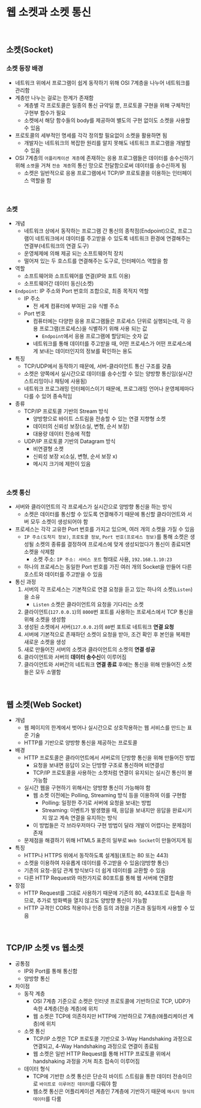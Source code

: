 # 웹 소켓과 소켓 통신

<br/>

## 소켓(Socket)

### 소켓 등장 배경
- 네트워크 위에서 프로그램이 쉽게 동작하기 위해 OSI 7계층을 나누어 네트워크를 관리함
- 계층만 나누는 걸로는 한계가 존재함
    - 계층별 각 프로토콜은 일종의 통신 규약일 뿐, 프로토콜 구현을 위해 구체적인 구현부 함수가 필요
    - 소켓에서 해당 함수들의 body를 제공하여 별도의 구현 없이도 소켓을 사용할 수 있음
- 프로토콜의 세부적인 명세를 각각 정의할 필요없이 소켓을 활용하면 됨
    - 개발자는 네트워크의 복잡한 원리를 알지 못해도 네트워크 프로그램을 개발할 수 있음
- OSI 7계층의 `어플리케이션 계층`에 존재하는 응용 프로그램들은 데이터를 송수신하기 위해 `소켓`을 거쳐 `전송 계층`의 통신 망으로 전달함으로써 데이터를 송수신하게 됨
    - 소켓은 일반적으로 응용 프로그램에서 TCP/IP 프로토콜을 이용하는 인터페이스 역할을 함

<br/>
 
 ### 소켓
 - 개념
    - 네트워크 상에서 동작하는 프로그램 간 통신의 종착점(Endpoint)으로, 프로그램이 네트워크에서 데이터를 주고받을 수 있도록 네트워크 환경에 연결해주는 연결부(네트워크의 연결 도구)
    - 운영체제에 의해 제공 되는 소프트웨어적 장치
    - 떨어져 있는 두 호스트를 연결해주는 도구로, 인터페이스 역할을 함
- 역할
    - 소프트웨어와 소프트웨어를 연결(IP와 포트 이용)
    - 소프트웨어간 데이터 동신(소켓)
- `Endpoint`: IP 주소와 Port 번호의 조합으로, 최종 목적지 역할
    - IP 주소
        - 전 세계 컴퓨터에 부여된 고유 식별 주소
    - Port 번호
        - 컴퓨터에는 다양한 응용 프로그램들은 프로세스 단위로 실행되는데, 각 응용 프로그램(프로세스)을 식별하기 위해 사용 되는 값
            - `Endpoint`에서 응용 프로그램에 할당되는 숫자 값
        - 네트워크를 통해 데이터를 주고받을 때, 어떤 프로세스가 어떤 프로세스에게 보내는 데이터인지의 정보를 확인하는 용도
- 특징
    - TCP/UDP에서 동작하기 때문에, 서버-클라이언트 통신 구조를 갖춤
    - 소켓은 양쪽에서 실시간으로 데이터를 송수신할 수 있는 양방향 통신임(실시간 스트리밍이나 채팅에 사용됨)
    - 네트워크 프로그래밍 인터페이스이기 때문에, 프로그래밍 언어나 운영체제마다 다를 수 있어 종속적임
- 종류
    - TCP/IP 프로토콜 기반의 Stream 방식
        - 양방향으로 바이트 스트림을 전송할 수 있는 연결 지향형 소켓
        - 데이터의 신뢰성 보장(소실, 변형, 순서 보장)
        - 대용량 데이터 전송에 적합
    - UDP/IP 프로토콜 기반의 Datagram 방식
        - 비연결형 소켓
        - 신뢰성 보장 x(소실, 변형, 순서 보장 x)
        - 메시지 크기에 제한이 있음


<br/>

### 소켓 통신
- 서버와 클라이언트의 각 프로세스가 실시간으로 양방향 통신을 하는 방식 
    - 소켓은 데이터를 통신할 수 있도록 연결해주기 때문에 통신할 클라이언트와 서버 모두 소켓이 생성되어야 함
- 프로세스는 각각 고유한 Port 번호를 가지고 있으며, 여러 개의 소켓을 가질 수 있음
    - `IP 주소(도착지 정보)`, `프로토콜 정보`, `Port 번호(프로세스 정보)`를 통해 소켓은 생성될 소켓의 종류를 결정하여 프로세스에 맞게 생성되었다가 통신이 종료되면 소켓을 삭제함
        - 소켓 주소: `IP 주소: 서비스 포트` 형태로 사용, `192.168.1.10:23`
    - 하나의 프로세스는 동일한 Port 번호를 가진 여러 개의 Socket을 만들어 다른 호스트와 데이터를 주고받을 수 있음
- 통신 과정
    1. 서버의 각 프로세스는 기본적으로 연결 요청을 듣고 있는 하나의 소켓(`Listen`)을 소유
        - `Listen` 소켓은 클라이언트의 요청을 기다리는 소켓
    2. 클라이언트(`127.0.0.1`)의 `8000`번 포트를 사용하는 프로세스에서 TCP 통신을 위해 소켓을 생성함
    3. 생성된 소켓에서 서버(`127.0.0.2`)의 `80`번 포트로 네트워크 **연결 요청**
    4. 서버에 기본적으로 존재하던 소켓이 요청을 받아, 조건 확인 후 본인을 복제한 새로운 소켓을 생성
    5. 새로 만들어진 서버의 소켓과 클라이언트의 소켓의 **연결 성공**
    6. 클라이언트와 서버의 **데이터 송수신**이 이루어짐
    7. 클라이언트와 서버간의 네트워크 **연결 종료** 후에는 통신을 위해 만들어진 소켓들은 모두 소멸함


<br/>


## 웹 소켓(Web Socket)

- 개념
    - 웹 페이지의 한계에서 벗어나 실시간으로 상호작용하는 웹 서비스를 만드는 표준 기술
    - HTTP를 기반으로 양방향 통신을 제공하는 프로토콜
- 배경
    - HTTP 프로토콜은 클라이언트에서 서버로의 단방향 통신을 위해 만들어진 방법
        - 요청을 보내면 응답이 오는 단방향 구조로 통신하며 비연결성
        - TCP/IP 프로토콜을 사용하는 소켓처럼 연결이 유지되는 실시간 통신이 불가능함
    - 실시간 웹을 구현하기 위해서는 양방향 통신이 가능해야 함
        - 웹 소켓 이전에는 Polling, Streaming 방식 등을 이용하여 이를 구현함
            - Polling: 일정한 주기로 서버에 요청을 보내는 방법
            - Streaming: 이벤트가 발생했을 때, 응답을 보내지만 응답을 완료시키지 않고 계속 연결을 유지하는 방식
        - 이 방법들은 각 브라우저마다 구현 방법이 달라 개발이 어렵다는 문제점이 존재
    - 문제점을 해결하기 위해 HTML5 표준의 일부로 `Web Socket`이 만들어지게 됨
- 특징
    - HTTP나 HTTPS 위에서 동작하도록 설계됨(포트는 80 또는 443)
    - 소켓을 이용하여 자유롭게 데이터를 주고받을 수 있음(양방향 통신)
    - 기존의 요청-응답 관계 방식보다 더 쉽게 데이터를 교환할 수 있음
    - 다른 HTTP Request와 마찬가지로 80포트를 통해 웹 서버에 연결함
- 장점
    - HTTP Request를 그대로 사용하기 때문에 기존의 80, 443포트로 접속을 하므로, 추가로 방화벽을 열지 않고도 양방향 통신이 가능함
    - HTTP 규격인 CORS 적용이나 인증 등의 과정을 기존과 동일하게 사용할 수 있음


<br/>

## TCP/IP 소켓 vs 웹소켓
- 공통점
    - IP와 Port를 통해 통신함
    - 양방향 통신
- 차이점
    - 동작 계층
        - OSI 7계층 기준으로 소켓은 인터넷 프로토콜에 기반하므로 TCP, UDP가 속한 4계층(전송 계층)에 위치
        -  웹 소켓은 TCP에 의존하지만 HTTP에 기반하므로 7계층(애플리케이션 계층)에 위치
    - 소켓 통신
        - TCP/IP 소켓은 TCP 프로토콜 기반으로 3-Way Handshaking 과정으로 연결되고, 4-Way Handshaking 과정으로 연결이 종료됨
        - 웹 소켓은 일반 HTTP Request를 통해 HTTP 프로토콜 위에서 handshaking 과정을 거쳐 최초 접속이 이루어짐
    - 데이터 형식
        - TCP에 기반한 소켓 통신은 단순히 바이트 스트림을 통한 데이터 전송이므로 `바이트로 이루어진 데이터`를 다뤄야 함
        - 웹소켓 통신은 어플리케이션 계층인 7계층에 기반하기 때문에 `메시지 형식의 데이터`를 다룸


<br/>

